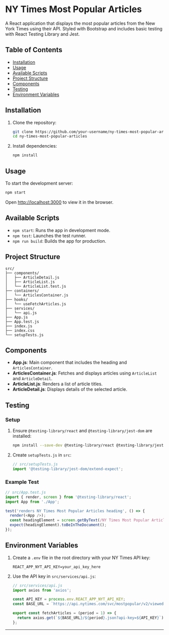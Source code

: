 # NY Times Most Popular Articles

A React application that displays the most popular articles from the New York Times using their API. Styled with Bootstrap and includes basic testing with React Testing Library and Jest.

## Table of Contents
- [Installation](#installation)
- [Usage](#usage)
- [Available Scripts](#available-scripts)
- [Project Structure](#project-structure)
- [Components](#components)
- [Testing](#testing)
- [Environment Variables](#environment-variables)

## Installation

1. Clone the repository:
    ```sh
    git clone https://github.com/your-username/ny-times-most-popular-articles.git
    cd ny-times-most-popular-articles
    ```

2. Install dependencies:
    ```sh
    npm install
    ```

## Usage

To start the development server:
```sh
npm start
```
Open [http://localhost:3000](http://localhost:3000) to view it in the browser.

## Available Scripts

- `npm start`: Runs the app in development mode.
- `npm test`: Launches the test runner.
- `npm run build`: Builds the app for production.

## Project Structure

```
src/
├── components/
│   ├── ArticleDetail.js
│   ├── ArticleList.js
│   └── ArticleList.test.js
├── containers/
│   └── ArticlesContainer.js
├── hooks/
│   └── useFetchArticles.js
├── services/
│   └── api.js
├── App.js
├── App.test.js
├── index.js
├── index.css
└── setupTests.js
```

## Components

- **App.js**: Main component that includes the heading and `ArticlesContainer`.
- **ArticlesContainer.js**: Fetches and displays articles using `ArticleList` and `ArticleDetail`.
- **ArticleList.js**: Renders a list of article titles.
- **ArticleDetail.js**: Displays details of the selected article.

## Testing

### Setup

1. Ensure `@testing-library/react` and `@testing-library/jest-dom` are installed:
    ```sh
    npm install --save-dev @testing-library/react @testing-library/jest-dom
    ```

2. Create `setupTests.js` in `src`:
    ```javascript
    // src/setupTests.js
    import '@testing-library/jest-dom/extend-expect';
    ```

### Example Test

```javascript
// src/App.test.js
import { render, screen } from '@testing-library/react';
import App from './App';

test('renders NY Times Most Popular Articles heading', () => {
  render(<App />);
  const headingElement = screen.getByText(/NY Times Most Popular Articles/i);
  expect(headingElement).toBeInTheDocument();
});
```

## Environment Variables

1. Create a `.env` file in the root directory with your NY Times API key:
    ```
    REACT_APP_NYT_API_KEY=your_api_key_here
    ```

2. Use the API key in `src/services/api.js`:
    ```javascript
    // src/services/api.js
    import axios from 'axios';

    const API_KEY = process.env.REACT_APP_NYT_API_KEY;
    const BASE_URL = `https://api.nytimes.com/svc/mostpopular/v2/viewed`;

    export const fetchArticles = (period = 1) => {
      return axios.get(`${BASE_URL}/${period}.json?api-key=${API_KEY}`);
    };
    ```

---

